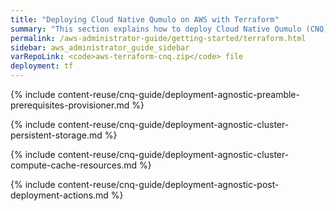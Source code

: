 ```yaml
---
title: "Deploying Cloud Native Qumulo on AWS with Terraform"
summary: "This section explains how to deploy Cloud Native Qumulo (CNQ) by creating the persistent storage and the cluster compute and cache resources with Terraform. It also provides recommendations for Terraform deployments and information about post-deployment actions and optimization."
permalink: /aws-administrator-guide/getting-started/terraform.html
sidebar: aws_administrator_guide_sidebar
varRepoLink: <code>aws-terraform-cnq.zip</code> file
deployment: tf
---
```


{% include content-reuse/cnq-guide/deployment-agnostic-preamble-prerequisites-provisioner.md %}

{% include content-reuse/cnq-guide/deployment-agnostic-cluster-persistent-storage.md %}

{% include content-reuse/cnq-guide/deployment-agnostic-cluster-compute-cache-resources.md %}

{% include content-reuse/cnq-guide/deployment-agnostic-post-deployment-actions.md %}
